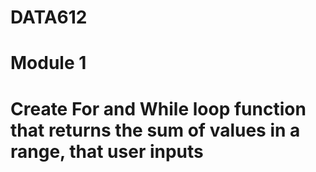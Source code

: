 # DATA612
# Module 1
# Create For and While loop function that returns the sum of values in a range, that user inputs
